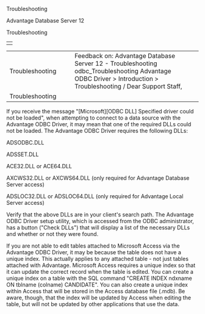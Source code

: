 Troubleshooting




Advantage Database Server 12  

Troubleshooting

|  |
| --- |
|  |

|  |  |  |  |  |
| --- | --- | --- | --- | --- |
| Troubleshooting |  |  | Feedback on: Advantage Database Server 12 - Troubleshooting odbc\_Troubleshooting Advantage ODBC Driver > Introduction > Troubleshooting / Dear Support Staff, |  |
| Troubleshooting |  |  |  |  |

If you receive the message "[Microsoft][ODBC DLL] Specified driver could not be loaded", when attempting to connect to a data source with the Advantage ODBC Driver, it may mean that one of the required DLLs could not be loaded. The Advantage ODBC Driver requires the following DLLs:

ADSODBC.DLL

ADSSET.DLL

ACE32.DLL or ACE64.DLL

AXCWS32.DLL or AXCWS64.DLL (only required for Advantage Database Server access)

ADSLOC32.DLL or ADSLOC64.DLL (only required for Advantage Local Server access)

Verify that the above DLLs are in your client's search path. The Advantage ODBC Driver setup utility, which is accessed from the ODBC administrator, has a button ("Check DLLs") that will display a list of the necessary DLLs and whether or not they were found.

If you are not able to edit tables attached to Microsoft Access via the Advantage ODBC Driver, it may be because the table does not have a unique index. This actually applies to any attached table - not just tables attached with Advantage. Microsoft Access requires a unique index so that it can update the correct record when the table is edited. You can create a unique index on a table with the SQL command "CREATE INDEX ndxname ON tblname (colname) CANDIDATE". You can also create a unique index within Access that will be stored in the Access database file (.mdb). Be aware, though, that the index will be updated by Access when editing the table, but will not be updated by other applications that use the data.